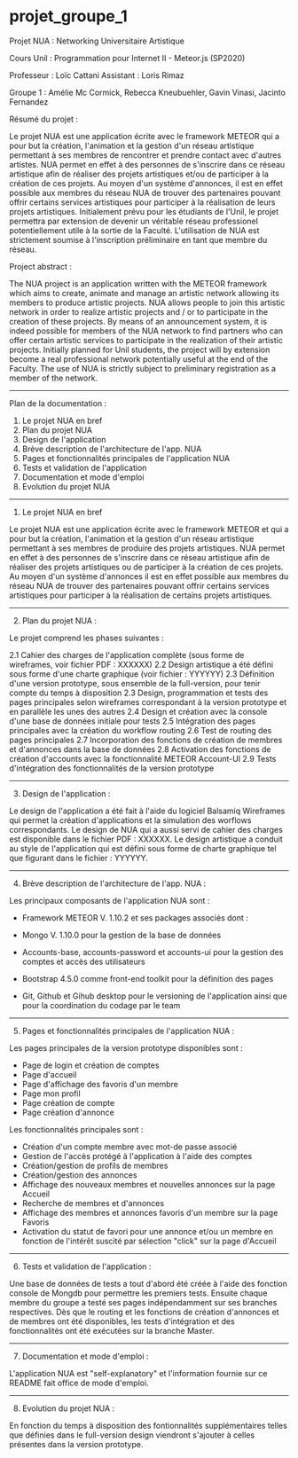 # projet_groupe_1

Projet NUA : Networking Universitaire Artistique

Cours Unil : Programmation pour Internet II - Meteor.js (SP2020)

Professeur : Loïc Cattani
Assistant : Loris Rimaz

Groupe 1 : Amélie Mc Cormick, Rebecca Kneubuehler, Gavin Vinasi, Jacinto Fernandez

Résumé du projet :

Le projet NUA est une application écrite avec le framework METEOR qui a pour but la création, l'animation et la gestion d'un réseau artistique permettant à ses membres de rencontrer et prendre contact avec d'autres artistes. 
NUA permet en effet à des personnes de s'inscrire dans ce réseau artistique afin de réaliser des projets artistiques et/ou de participer à la création de ces projets.
Au moyen d'un système d'annonces, il est en effet possible aux membres du réseau NUA de trouver des partenaires pouvant offrir certains services artistiques pour participer à la réalisation de leurs projets artistiques.
Initialement prévu pour les étudiants de l'Unil, le projet permettra par extension de devenir un véritable réseau professionel potentiellement utile à la sortie de la Faculté.
L'utilisation de NUA est strictement soumise à l'inscription préliminaire en tant que membre du réseau.

Project abstract :

The NUA project is an application written with the METEOR framework which aims to create, animate and manage an artistic network allowing its members to produce artistic projects.
NUA allows people to join this artistic network in order to realize artistic projects and / or to participate in the creation of these projects.
By means of an announcement system, it is indeed possible for members of the NUA network to find partners who can offer certain artistic services to participate in the realization of
their artistic projects.
Initially planned for Unil students, the project will by extension become a real professional network potentially useful at the end of the Faculty.
The use of NUA is strictly subject to preliminary registration as a member of the network.

_____________________________________________________________________________________________________________________________________

Plan de la documentation :

1) Le projet NUA en bref
2) Plan du projet NUA
3) Design de l'application
4) Brève description de l'architecture de l'app. NUA 
5) Pages et fonctionnalités principales de l'application NUA 
6) Tests et validation de l'application 
7) Documentation et mode d'emploi 
8) Evolution du projet NUA 

_____________________________________________________________________________________________________________________________________

1) Le projet NUA en bref 

Le projet NUA est une application écrite avec le framework METEOR et qui a pour but la création, l'animation et la gestion d'un réseau artistique permettant à ses membres de produire des projets artistiques. NUA permet en effet à des personnes de s'inscrire dans ce réseau artistique afin de réaliser des projets artistiques ou de participer à la création de ces projets.
Au moyen d'un système d'annonces il est en effet possible aux membres du réseau NUA de trouver des partenaires pouvant offrir certains services artistiques pour participer à la réalisation de certains 
projets artistiques.

_____________________________________________________________________________________________________________________________________

2) Plan du projet NUA :

Le projet comprend les phases suivantes :

2.1 Cahier des charges de l'application complète (sous forme de wireframes, voir fichier PDF : XXXXXX)
2.2 Design artistique a été défini sous forme d'une charte graphique (voir fichier : YYYYYY)
2.3 Définition d'une version prototype, sous ensemble de la full-version, pour tenir compte du temps à disposition
2.3 Design, programmation et tests des pages principales selon wireframes correspondant à la version prototype et en parallèle les unes des autres
2.4 Design et création avec la console d'une base de données initiale pour tests
2.5 Intégration des pages principales avec la création du workflow routing
2.6 Test de routing des pages principales
2.7 Incorporation des fonctions de création de membres et d'annonces dans la base de données
2.8 Activation des fonctions de création d'accounts avec la fonctionnalité METEOR Account-UI
2.9 Tests d'intégration des fonctionnalités de la version prototype

_____________________________________________________________________________________________________________________________________

3) Design de l'application :

Le design de l'application a été fait à l'aide du logiciel Balsamiq Wireframes qui permet la création d'applications et la simulation des worflows correspondants. Le design de NUA qui a aussi servi de cahier des charges est disponible dans le fichier PDF : XXXXXX.
Le design artistique a conduit au style de l'application qui est défini sous forme de charte graphique tel que figurant dans le fichier : YYYYYY.

_____________________________________________________________________________________________________________________________________

4) Brève description de l'architecture de l'app. NUA :

Les principaux composants de l'application NUA sont :

- Framework METEOR V. 1.10.2 et ses packages associés dont :
- Mongo V. 1.10.0 pour la gestion de la base de données
- Accounts-base, accounts-password et accounts-ui pour la gestion des comptes et accès des utilisateurs
- Bootstrap 4.5.0 comme front-end toolkit pour la définition des pages

- Git, Github et Gihub desktop pour le versioning de l'application ainsi que pour la coordination du codage par le team

_____________________________________________________________________________________________________________________________________

5) Pages et fonctionnalités principales de l'application NUA :

Les pages principales de la version prototype disponibles sont :

- Page de login et création de comptes
- Page d'accueil
- Page d'affichage des favoris d'un membre
- Page mon profil
- Page création de compte
- Page création d'annonce

Les fonctionnalités principales sont :

- Création d'un compte membre avec mot-de passe associé
- Gestion de l'accès protégé à l'application à l'aide des comptes 
- Création/gestion de profils de membres
- Création/gestion des annonces
- Affichage des nouveaux membres et nouvelles annonces sur la page Accueil
- Recherche de membres et d'annonces
- Affichage des membres et annonces favoris d'un membre sur la page Favoris
- Activation du statut de favori pour une annonce et/ou un membre en fonction de l'intérêt suscité par sélection "click" sur la page d'Accueil

_____________________________________________________________________________________________________________________________________

6) Tests et validation de l'application :

Une base de données de tests a tout d'abord été créée à l'aide des fonction console de Mongdb pour permettre les premiers tests. Ensuite chaque membre du groupe a testé ses pages indépendamment sur ses branches respectives. Dès que le routing et les fonctions de création d'annonces et de membres ont été disponibles, les tests d'intégration et des fonctionnalités ont été exécutées sur la branche Master.

_____________________________________________________________________________________________________________________________________

7) Documentation et mode d'emploi :

L'application NUA est "self-explanatory" et l'information fournie sur ce README fait office de mode d'emploi.

_____________________________________________________________________________________________________________________________________


8) Evolution du projet NUA :

En fonction du temps à disposition des fontionnalités supplémentaires telles que définies dans le full-version design viendront s'ajouter à celles présentes dans la version prototype.

